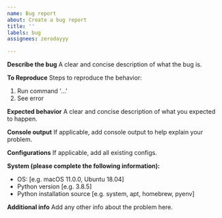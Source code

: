 ```yaml
---
name: Bug report
about: Create a bug report
title: ''
labels: bug
assignees: zerodayyy

---
```


**Describe the bug**
A clear and concise description of what the bug is.

**To Reproduce**
Steps to reproduce the behavior:
1. Run command '...'
2. See error

**Expected behavior**
A clear and concise description of what you expected to happen.

**Console output**
If applicable, add console output to help explain your problem.

**Configurations**
If applicable, add all existing configs.

**System (please complete the following information):**
 - OS: [e.g. macOS 11.0.0, Ubuntu 18.04]
 - Python version [e.g. 3.8.5]
 - Python installation source [e.g. system, apt, homebrew, pyenv]

**Additional info**
Add any other info about the problem here.
